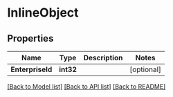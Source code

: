 # InlineObject

## Properties

Name | Type | Description | Notes
------------ | ------------- | ------------- | -------------
**EnterpriseId** | **int32** |  | [optional] 

[[Back to Model list]](../README.md#documentation-for-models) [[Back to API list]](../README.md#documentation-for-api-endpoints) [[Back to README]](../README.md)


